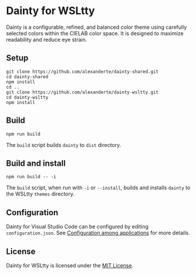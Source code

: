 # Dainty for WSLtty

Dainty is a configurable, refined, and balanced color theme using carefully selected colors within the CIELAB color space. It is designed to maximize readability and reduce eye strain.

## Setup

    git clone https://github.com/alexanderte/dainty-shared.git
    cd dainty-shared
    npm install
    cd ..
    git clone https://github.com/alexanderte/dainty-wsltty.git
    cd dainty-wsltty
    npm install

## Build

    npm run build

The `build` script builds `dainty` to `dist` directory.

## Build and install

    npm run build -- -i

The `build` script, when run with `-i` or `--install`, builds and installs `dainty` to the WSLtty `themes` directory.

## Configuration

Dainty for Visual Studio Code can be configured by editing `configuration.json`. See [Configuration among applications](https://github.com/alexanderte/dainty-shared/blob/master/configuration-shared.md) for more details.

## License

Dainty for WSLtty is licensed under the [MIT License](https://github.com/alexanderte/dainty-wsltty/blob/master/license.md).
